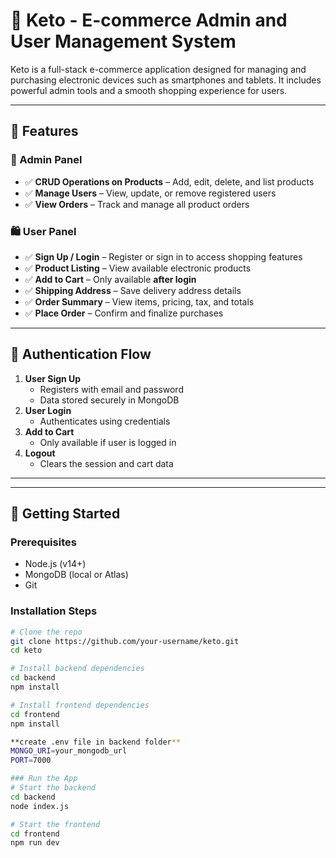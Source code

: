 # 📱 Keto - E-commerce Admin and User Management System

Keto is a full-stack e-commerce application designed for managing and purchasing electronic devices such as smartphones and tablets. It includes powerful admin tools and a smooth shopping experience for users.

---

## 🔧 Features

### 🔑 Admin Panel

- ✅ **CRUD Operations on Products** – Add, edit, delete, and list products
- ✅ **Manage Users** – View, update, or remove registered users
- ✅ **View Orders** – Track and manage all product orders

### 🛍️ User Panel

- ✅ **Sign Up / Login** – Register or sign in to access shopping features
- ✅ **Product Listing** – View available electronic products
- ✅ **Add to Cart** – Only available **after login**
- ✅ **Shipping Address** – Save delivery address details
- ✅ **Order Summary** – View items, pricing, tax, and totals
- ✅ **Place Order** – Confirm and finalize purchases

---

## 🔐 Authentication Flow

1. **User Sign Up**
   - Registers with email and password
   - Data stored securely in MongoDB
2. **User Login**
   - Authenticates using credentials
3. **Add to Cart**
   - Only available if user is logged in
4. **Logout**
   - Clears the session and cart data

---

---

## 🚀 Getting Started

### Prerequisites

- Node.js (v14+)
- MongoDB (local or Atlas)
- Git

### Installation Steps

```bash
# Clone the repo
git clone https://github.com/your-username/keto.git
cd keto

# Install backend dependencies
cd backend
npm install

# Install frontend dependencies
cd frontend
npm install

**create .env file in backend folder** 
MONGO_URI=your_mongodb_url
PORT=7000

### Run the App 
# Start the backend
cd backend
node index.js

# Start the frontend
cd frontend
npm run dev


